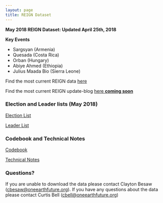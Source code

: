 ```yaml
---
layout: page
title: REIGN Dataset
---
```

**May 2018 REIGN Dataset: Updated April 25th, 2018**

**Key Events**
  * Sargsyan (Armenia)
  * Quesada (Costa Rica)
  * Orban (Hungary)
  * Abiye Ahmed (Ethiopia)
  * Julius Maada Bio (Sierra Leone)

Find the most current REIGN data [here](https://cdn.rawgit.com/OEFDataScience/REIGN.github.io/gh-pages/data_sets/REIGN_2018_5.csv) 

Find the most current REIGN update-blog [here **coming soon**]()

### Election and Leader lists (May 2018)

[Election List](https://www.dl.dropboxusercontent.com/s/rd5boc6mknzkvay/electionlist_5_8.csv?dl=0)

[Leader List](https://www.dl.dropboxusercontent.com/s/pq92bikk4hmv5zp/leaderlist_5_18.csv?dl=0)

### Codebook and Technical Notes

[Codebook](https://cdn.rawgit.com/OEFDataScience/REIGN.github.io/gh-pages/documents/reign_codebook.pdf)

[Technical Notes](https://cdn.rawgit.com/OEFDataScience/REIGN.github.io/gh-pages/documents/reign_notes.pdf)



### Questions?

If you are unable to download the data please contact Clayton Besaw (<cbesaw@oneearthfuture.org>). If you have any questions about the data please contact Curtis Bell (<cbell@oneearthfuture.org>)

